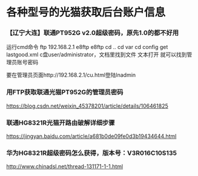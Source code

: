 # 各种型号的光猫获取后台账户信息



### 【辽宁大连】联通PT952G v2.0超级密码，原先1.0的都不好用

运行cmd命令
ftp 192.168.2.1
e8ftp
e8ftp
cd ..
cd var
cd config
get lastgood.xml
c盘user/administrator，文档里找到文件 文本打开 就可以找到管理员账号密码



要在管理员页面http://192.168.2.1/cu.html登陆lnadmin





### 用FTP获取联通光猫PT952G的管理员密码

https://blog.csdn.net/weixin_45378201/article/details/106461825



### 联通HG8321R光猫开路由破解详细步骤

https://jingyan.baidu.com/article/a681b0de09fe0d3b19434644.html



### **华为HG8321R超级密码怎么获得，版本号：V3R016C10S135**

http://www.chinadsl.net/thread-131171-1-1.html

